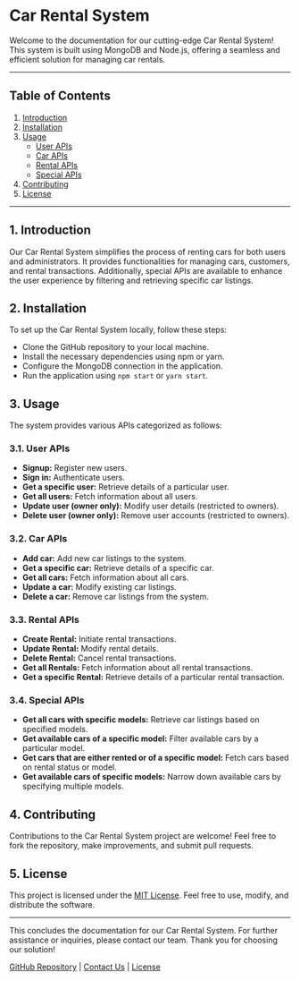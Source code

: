 # Car Rental System

Welcome to the documentation for our cutting-edge Car Rental System! This system is built using MongoDB and Node.js, offering a seamless and efficient solution for managing car rentals.

---

## Table of Contents

1. [Introduction](#introduction)
2. [Installation](#installation)
3. [Usage](#usage)
    - [User APIs](#user-apis)
    - [Car APIs](#car-apis)
    - [Rental APIs](#rental-apis)
    - [Special APIs](#special-apis)
4. [Contributing](#contributing)
5. [License](#license)

---

## 1. Introduction

Our Car Rental System simplifies the process of renting cars for both users and administrators. It provides functionalities for managing cars, customers, and rental transactions. Additionally, special APIs are available to enhance the user experience by filtering and retrieving specific car listings.

## 2. Installation

To set up the Car Rental System locally, follow these steps:

- Clone the GitHub repository to your local machine.
- Install the necessary dependencies using npm or yarn.
- Configure the MongoDB connection in the application.
- Run the application using `npm start` or `yarn start`.

## 3. Usage

The system provides various APIs categorized as follows:

### 3.1. User APIs

- **Signup:** Register new users.
- **Sign in:** Authenticate users.
- **Get a specific user:** Retrieve details of a particular user.
- **Get all users:** Fetch information about all users.
- **Update user (owner only):** Modify user details (restricted to owners).
- **Delete user (owner only):** Remove user accounts (restricted to owners).

### 3.2. Car APIs

- **Add car:** Add new car listings to the system.
- **Get a specific car:** Retrieve details of a specific car.
- **Get all cars:** Fetch information about all cars.
- **Update a car:** Modify existing car listings.
- **Delete a car:** Remove car listings from the system.

### 3.3. Rental APIs

- **Create Rental:** Initiate rental transactions.
- **Update Rental:** Modify rental details.
- **Delete Rental:** Cancel rental transactions.
- **Get all Rentals:** Fetch information about all rental transactions.
- **Get a specific Rental:** Retrieve details of a particular rental transaction.

### 3.4. Special APIs

- **Get all cars with specific models:** Retrieve car listings based on specified models.
- **Get available cars of a specific model:** Filter available cars by a particular model.
- **Get cars that are either rented or of a specific model:** Fetch cars based on rental status or model.
- **Get available cars of specific models:** Narrow down available cars by specifying multiple models.

## 4. Contributing

Contributions to the Car Rental System project are welcome! Feel free to fork the repository, make improvements, and submit pull requests.

## 5. License

This project is licensed under the [MIT License](link-to-license). Feel free to use, modify, and distribute the software.

---

This concludes the documentation for our Car Rental System. For further assistance or inquiries, please contact our team. Thank you for choosing our solution!

[GitHub Repository](link-to-repository) | [Contact Us](contact-email) | [License](link-to-license)
